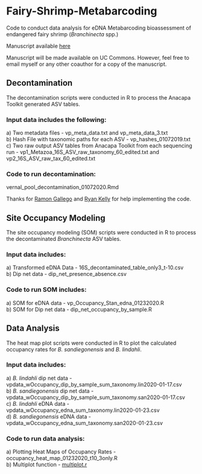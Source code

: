 # Fairy-Shrimp-Metabarcoding
Code to conduct data analysis for eDNA Metabarcoding bioassessment of endangered fairy shrimp (*Branchinecta* spp.)

Manuscript available [here](https://link.springer.com/article/10.1007/s12686-020-01161-9)

Manuscript will be made available on UC Commons. However, feel free to email myself or any other coauthor for a copy of the manuscript.

## Decontamination
The decontamination scripts were conducted in R to process the Anacapa Toolkit generated ASV tables.   

### Input data includes the following:
a) Two metadata files - vp_meta_data.txt and vp_meta_data_3.txt    
b) Hash File with taxonomic paths for each ASV - vp_hashes_01072019.txt   
c) Two raw output ASV tables from Anacapa Toolkit from each sequencing run - vp1_Metazoa_16S_ASV_raw_taxonomy_60_edited.txt and vp2_16S_ASV_raw_tax_60_edited.txt    

### Code to run decontamination:
vernal_pool_decontamination_01072020.Rmd

Thanks for [Ramon Gallego](https://github.com/ramongallego?tab=repositories) and [Ryan Kelly](https://github.com/invertdna) for help implementing the code.  

## Site Occupancy Modeling
The site occupancy modeling (SOM) scripts were conducted in R to process the decontaminated *Branchinecta* ASV tables.    

### Input data includes:
a) Transformed eDNA Data - 16S_decontaminated_table_only3_t-10.csv   
b) Dip net data - dip_net_presence_absence.csv   

### Code to run SOM includes:
a) SOM for eDNA data - vp_Occupancy_Stan_edna_01232020.R   
b) SOM for Dip net data - dip_net_occupancy_by_sample.R   

## Data Analysis
The heat map plot scripts were conducted in R to plot the calculated occupancy rates for *B. sandiegonensis* and *B. lindahli*.    

### Input data includes:
a) *B. lindahli* dip net data - vpdata_wOccupancy_dip_by_sample_sum_taxonomy.lin2020-01-17.csv    
b) *B. sandiegonensis* dip net data - vpdata_wOccupancy_dip_by_sample_sum_taxonomy.san2020-01-17.csv    
c) *B. lindahli* eDNA data - vpdata_wOccupancy_edna_sum_taxonomy.lin2020-01-23.csv  
d) *B. sandiegonensis* eDNA data - vpdata_wOccupancy_edna_sum_taxonomy.san2020-01-23.csv  

### Code to run data analysis:
a) Plotting Heat Maps of Occupancy Rates - occupancy_heat_map_01232020_t10_3only.R  
b) Multiplot function - [multiplot.r](http://www.cookbook-r.com/Graphs/Multiple_graphs_on_one_page_(ggplot2)/)
